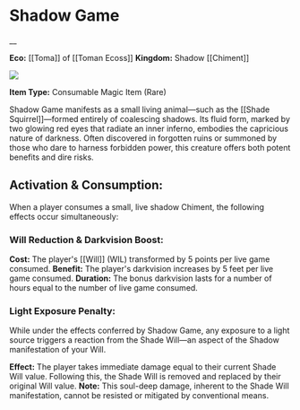 # Shadow Game
__

<!--**Bin:**  
**Basin:**-->
**Eco:** [[Toma]] of [[Toman Ecoss]]
**Kingdom:** Shadow [[Chiment]]

<img src="wiki_images/.png"><i></i></img>

**Item Type:** Consumable Magic Item (Rare)

Shadow Game manifests as a small living animal—such as the [[Shade Squirrel]]—formed entirely of coalescing shadows. Its fluid form, marked by two glowing red eyes that radiate an inner inferno, embodies the capricious nature of darkness. Often discovered in forgotten ruins or summoned by those who dare to harness forbidden power, this creature offers both potent benefits and dire risks.

## Activation & Consumption:
When a player consumes a small, live shadow Chiment, the following effects occur simultaneously:

### Will Reduction & Darkvision Boost:
**Cost:** The player's [[Will]] (WIL) transformed by 5 points per live game consumed.
**Benefit:** The player's darkvision increases by 5 feet per live game consumed.
**Duration:** The bonus darkvision lasts for a number of hours equal to the number of live game consumed.

### Light Exposure Penalty:

While under the effects conferred by Shadow Game, any exposure to a light source triggers a reaction from the Shade Will—an aspect of the Shadow manifestation of your Will.

**Effect:** The player takes immediate damage equal to their current Shade Will value. Following this, the Shade Will is removed and replaced by their original Will value.
**Note:** This soul-deep damage, inherent to the Shade Will manifestation, cannot be resisted or mitigated by conventional means.